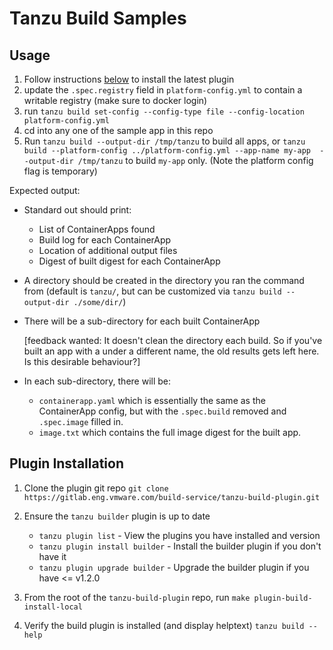 # Tanzu Build Samples

## Usage
1. Follow instructions [below](#plugin-installation) to install the latest plugin
2. update the `.spec.registry` field in `platform-config.yml` to contain a writable registry (make sure to docker login)
3. run `tanzu build set-config --config-type file --config-location platform-config.yml`
4. cd into any one of the sample app in this repo
5. Run `tanzu build --output-dir /tmp/tanzu` to build all apps, or `tanzu build --platform-config ../platform-config.yml --app-name my-app  --output-dir /tmp/tanzu` to build `my-app` only.
   (Note the platform config flag is temporary)


Expected output:

- Standard out should print:

    - List of ContainerApps found
    - Build log for each ContainerApp
    - Location of additional output files
    - Digest of built digest for each ContainerApp

- A directory should be created in the directory you ran the command from (default is `tanzu/`, but can be customized via `tanzu build --output-dir ./some/dir/`)

- There will be a sub-directory for each built ContainerApp 
    
    [feedback wanted: It doesn't clean the directory each build. So if you've built an app with a under a different name, the old results gets left here. Is this desirable behaviour?]

- In each sub-directory, there will be:
    - `containerapp.yaml` which is essentially the same as the ContainerApp config, but with the `.spec.build` removed and `.spec.image` filled in.
    - `image.txt` which contains the full image digest for the built app.

##  Plugin Installation

1. Clone the plugin git repo `git clone https://gitlab.eng.vmware.com/build-service/tanzu-build-plugin.git`

2. Ensure the `tanzu builder` plugin is up to date
    - `tanzu plugin list` - View the plugins you have installed and version
    - `tanzu plugin install builder` - Install the builder plugin if you don't have it
    - `tanzu plugin upgrade builder` - Upgrade the builder plugin if you have <= v1.2.0

3. From the root of the `tanzu-build-plugin` repo, run `make plugin-build-install-local`

4. Verify the build plugin is installed (and display helptext) `tanzu build --help`
